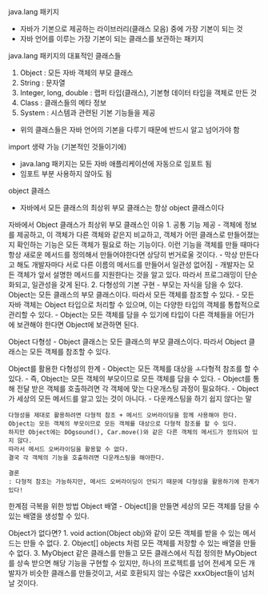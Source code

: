 java.lang 패키지
- 자바가 기본으로 제공하는 라이브러리(클래스 모음) 중에 가장 기본이 되는 것
- 자바 언어를 이루는 가장 기본이 되는 클래스를 보관하는 패키지

java.lang 패키지의 대표적인 클래스들
1. Object : 모든 자바 객체의 부모 클래스
2. String : 문자열
3. Integer, long, double : 랩퍼 타입(클래스), 기본형 데이터 타입을 객체로 만든 것
4. Class : 클래스들의 메타 정보
5. System : 시스템과 관련된 기본 기능들을 제공
- 위의 클래스들은 자바 언어의 기본을 다루기 때문에 반드시 알고 넘어가야 함

import 생략 가능 (기본적인 것들이기에)
- java.lang 패키지는 모든 자바 애플리케이션에 자동으로 임포트 됨
- 임포트 부분 사용하지 않아도 됨

object 클래스
- 자바에서 모든 클래스의 최상위 부모 클래스는 항상 object 클래스이다

자바에서 Object 클래스가 최상위 부모 클래스인 이유
    1. 공통 기능 제공
        - 객체에 정보를 제공하고, 이 객체가 다른 객체와 같은지 비교하고, 객체가 어떤 클래스로 만들어졌는지 확인하는 기능은 모든 객체가 필요로 하는 기능이다. 이런 기능을 객체를 만들 때마다 항상 새로운 메서드를 정의해서 만들어야한다면 상당히 번거로울 것이다.
        - 막상 만든다고 해도 개발자마다 서로 다른 이름의 메서드를 만들어서 일관성 없어짐
        - 개발자는 모든 객체가 앞서 설명한 메서드를 지원한다는 것을 알고 있다. 따라서 프로그래밍이 단순화되고, 일관성을 갖게 된다.
    2. 다형성의 기본 구현
        - 부모는 자식을 담을 수 있다. Object는 모든 클래스의 부모 클래스이다. 따라서 모든 객체를 참조할 수 있다.
        - 모든 자바 객체는 Object 타입으로 처리할 수 있으며, 이는 다양한 타입의 객체를 통합적으로 관리할 수 있다.
        - Object는 모든 객체를 담을 수 있기에 타입이 다른 객체들을 어딘가에 보관해야 한다면 Object에 보관하면 된다.

Object 다형성
    - Object 클래스는 모든 클래스의 부모 클래스이다. 따라서 Object 클래스는 모든 객체를 참조할 수 있다.

Object를 활용한 다형성의 한계
    - Object는 모든 객체를 대상을 ㅗ다형적 참조를 할 수 있다.
        - 즉, Object는 모든 객체의 부모이므로 모든 객체를 담을 수 있다.
    - Object를 통해 전달 받은 객체를 호출하려면 각 객체에 맞는 다운개스팅 과정이 필요하다.
        - Object가 세상의 모든 메서드를 알고 있는 것이 아니다.
        - 다운캐스팅을 하기 쉽지 않다는 말

    다형성을 제대로 활용하려면 다형적 참조 + 메서드 오버라이딩을 함께 사용해야 한다.
    Object는 모든 객체의 부모이므로 모든 객체를 대상으로 다형적 참조를 할 수 있다.
    하지만 Object에는 DOgsound(), Car.move()와 같은 다른 객체의 메서드가 정의되어 있지 않다.
    따라서 메서드 오버라이딩을 활용할 수 없다.
    결국 각 객체의 기능을 호출하려면 다운캐스팅을 해야한다.

    결론
    : 다형적 참조는 가능하지만, 메서드 오버라이딩이 안되기 때문에 다형성을 활용하기에 한계가 있다!

한계점 극복을 위한 방법
    Object 배열
        - Object[]을 만들면 세상의 모든 객체를 담을 수 있는 배열을 생성할 수 있다.

Object가 없다면?
    1. void action(Object obj)와 같이 모든 객체를 받을 수 있는 메서드는 만들 수 없다.
    2. Object[] objects 처럼 모든 객체를 저장할 수 있는 배열을 만들 수 없다.
    3. MyObject 같은 클래스를 만들고 모든 클래스에서 직접 정의한 MyObject를 상속 받으면 해당 기능을 구현할 수 있지만,
       하나의 프로젝트를 넘어 전세계 모든 개발자가 비슷한 클래스를 만들것이고,
       서로 호환되지 않는 수많은 xxxObject들이 넘처날 것이다.
